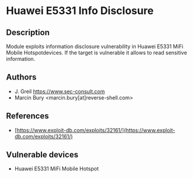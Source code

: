 # Huawei E5331 Info Disclosure

## Description
Module exploits information disclosure vulnerability in Huawei E5331 MiFi Mobile Hotspotdevices. If the target is vulnerable it allows to read sensitive information.

## Authors
* J. Greil https://www.sec-consult.com
* Marcin Bury <marcin.bury[at]reverse-shell.com>

## References
* [https://www.exploit-db.com/exploits/32161/](https://www.exploit-db.com/exploits/32161/)

## Vulnerable devices
* Huawei E5331 MiFi Mobile Hotspot
